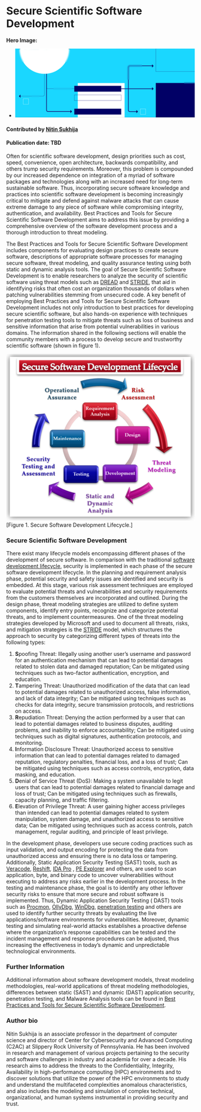 # Secure Scientific Software Development

**Hero Image:**

 - <img src='../../images/Blog_2308_workflow.png' />

#### Contributed by [Nitin Sukhija](https:// "Nitin Sukhija Profile")

#### Publication date: TBD

<!--
The Best Practices and Tools for Secure Scientific Software Development includes components for evaluating design practices to create secure software, descriptions of appropriate software processes for managing secure software, threat modeling, and quality assurance testing using both static and dynamic analysis tools.
-->

Often for scientific software development, design priorities such as cost, speed, convenience, open architecture, backwards compatibility, and others trump security requirements. Moreover, this problem is compounded by our increased dependence on integration of a myriad of software packages and technologies along with an increased need for long-term sustainable software. Thus, incorporating secure software knowledge and practices into scientific software development is becoming increasingly critical to mitigate and defend against malware attacks that can cause extreme damage to any piece of software while compromising integrity, authentication, and availability. Best Practices and Tools for Secure Scientific Software Development aims to address this issue by providing a comprehensive overview of the software development process and a thorough introduction to threat modeling.

The Best Practices and Tools for Secure Scientific Software Development includes components for evaluating design practices to create secure software, descriptions of appropriate software processes for managing secure software, threat modeling, and quality assurance testing using both static and dynamic analysis tools. The goal of Secure Scientific Software Development is to enable researchers to analyze the security of scientific software using threat models such as [DREAD](https://en.wikipedia.org/wiki/DREAD_(risk_assessment_model)) and [STRIDE](https://en.wikipedia.org/wiki/STRIDE_(security)), that aid in identifying risks that often cost an organization thousands of dollars when patching vulnerabilities stemming from unsecured code. A key benefit of employing Best Practices and Tools for Secure Scientific Software Development includes not only introduction to best practices for developing secure scientific software, but also hands-on experience with techniques for penetration testing tools to mitigate threats such as loss of business and sensitive information that arise from potential vulnerabilities in various domains. The information shared in the following sections will enable the community members with a process to develop secure and trustworthy scientific software (shown in figure 1).

<img src='../../images/2023-09-secure-sci-software-dev.png' class='page' />[Figure 1. Secure Software Development Lifecycle.]

### Secure Scientific Software Development

There exist many lifecycle models encompassing different phases of the development of secure software. In comparison with the traditional [software development lifecycle](https://en.wikipedia.org/wiki/Systems_development_life_cycle), security is implemented in each phase of the secure software development lifecycle. In the planning and requirement analysis phase, potential security and safety issues are identified and security is embedded. At this stage, various risk assessment techniques are employed to evaluate potential threats and vulnerabilities and security requirements from the customers themselves are incorporated and outlined. During the design phase, threat modeling strategies are utilized to define system components, identify entry points, recognize and categorize potential threats, and to implement countermeasures. One of the threat modeling strategies developed by Microsoft and used to document all threats, risks, and mitigation strategies is the [STRIDE](https://learn.microsoft.com/en-us/azure/security/develop/threat-modeling-tool-threats) model, which structures  the approach to security by categorizing different types of threats into the following types:

1. **S**poofing Threat: Illegally using another user’s username and password for an authentication mechanism that can lead to potential damages related to stolen data and damaged reputation; Can be mitigated using techniques such as two-factor authentication, encryption, and education.
2. **T**ampering Threat: Unauthorized modification of the data that can lead to potential damages related to unauthorized access, false information, and lack of data integrity; Can be mitigated using techniques such as checks for data integrity, secure transmission protocols, and restrictions on access.
3. **R**epudiation Threat: Denying the action performed by a user that can lead to potential damages related to business disputes, auditing problems, and inability to enforce accountability; Can be mitigated using techniques such as digital signatures, authentication protocols, and monitoring.
4. **I**nformation Disclosure Threat: Unauthorized access to sensitive information that can lead to potential damages related to damaged reputation, regulatory penalties, financial loss, and a loss of trust; Can be mitigated using techniques such as access controls, encryption, data masking, and education.
5. **D**enial of Service Threat (DoS): Making a system unavailable to legit users that can lead to potential damages related to financial damage and loss of trust; Can be mitigated using techniques such as firewalls, capacity planning, and traffic filtering.
6. **E**levation of Privilege Threat: A user gaining higher access privileges than intended can lead to potential damages related to system manipulation, system damage, and unauthorized access to sensitive data; Can be mitigated using techniques such as access controls, patch management, regular auditing, and principle of least privilege.

In the development phase, developers use secure coding practices such as input validation, and output encoding for protecting the data from unauthorized access and ensuring there is no data loss or tampering. Additionally, Static Application Security Testing (SAST) tools, such as [Veracode](https://www.veracode.com/), [Reshift](https://docs.reshiftsecurity.com/), [IDA Pro](https://hex-rays.com/ida-pro/) , [PE Explorer](http://www.pe-explorer.com/) and others, are used to scan application, byte, and binary code to uncover vulnerabilities without executing to address any risks earlier in the development process. In the testing and maintenance phase, the goal is to identify any other leftover security risks to ensure that more secure and robust software is implemented. Thus, Dynamic Application Security Testing ( DAST) tools such as [Procmon](https://learn.microsoft.com/en-us/sysinternals/downloads/procmon), [OllyDbg](https://www.ollydbg.de/), [WinDbg](https://learn.microsoft.com/en-us/windows-hardware/drivers/debugger/), [penetration testing](https://en.wikipedia.org/wiki/Penetration_test) and others are used to identify further security threats by evaluating the live applications/software environments for vulnerabilities. Moreover, dynamic testing and simulating real-world attacks establishes a proactive defense where the organization’s response capabilities can be tested and the incident management and response procedures can be adjusted, thus increasing the effectiveness in today’s dynamic and unpredictable technological environments.

### Further Information

Additional information about software development models, threat modeling methodologies, real-world applications of threat modeling methodologies, differences between static (SAST) and dynamic (DAST) application security, penetration testing, and Malware Analysis tools can be found in [Best Practices and Tools for Secure Scientific Software Development](https://zenodo.org/communities/secure-scientific-software-development/).


### Author bio

Nitin Sukhija is an associate professor in the department of computer science and director of Center for Cybersecurity and Advanced Computing (C2AC) at Slippery Rock University of Pennsylvania. He has been involved in research and management of various projects pertaining to the security and software challenges in industry and academia for over a decade. His research aims to address the threats to the Confidentiality, Integrity, Availability in high-performance computing (HPC) environments and to discover solutions that utilize the power of the HPC environments to study and understand the multifaceted complexities anomalous characteristics, and also includes the modeling and simulation of complex technical, organizational, and human systems instrumental in providing security and trust.

<!---
Publish: TBD
Topics: security, software development, threat modeling, static and dynamic analysis tools
--->
